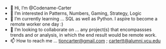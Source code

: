 - 👋 Hi, I’m @Codename-Carter
- 👀 I’m interested in Patterns, Numbers, Gaming, Strategy, Logic 
- 🌱 I’m currently learning ... SQL as well as Python. I aspire to become a remote worker one day :)
- 💞️ I’m looking to collaborate on ... any project(s) that encompassses trends and or analysis, in which the end result would be remote work. 
- 📫 How to reach me ... tioncarter@gmail.com ;   cartertt@alumni.vcu.edu

<!---
Codename-Carter/Codename-Carter is a ✨ special ✨ repository because its `README.md` (this file) appears on your GitHub profile.
You can click the Preview link to take a look at your changes.
--->
